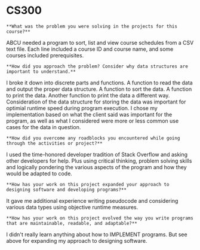 # CS300

    **What was the problem you were solving in the projects for this course?**
ABCU needed a program to sort, list and view course schedules from a CSV text file. Each line included a course ID and course name, and some courses included prerequisites.

    **How did you approach the problem? Consider why data structures are important to understand.**
I broke it down into discrete parts and functions. A function to read the data and output the proper data structure. A function to sort the data. A function to print the data. Another function to print the data a different way. Consideration of the data structure for storing the data was important for optimial runtime speed during program execution. I chose my implementation based on what the client said was important for the program, as well as what I considered were more or less common use cases for the data in question.

    **How did you overcome any roadblocks you encountered while going through the activities or project?**
I used the time-honored developer tradition of Stack Overflow and asking other developers for help. Plus using critical thinking, problem solving skills and logically pondering the various aspects of the program and how they would be adapted to code.

    **How has your work on this project expanded your approach to designing software and developing programs?**
It gave me additional experience writing pseudocode and considering various data types using objective runtime measures.

    **How has your work on this project evolved the way you write programs that are maintainable, readable, and adaptable?**
I didn't really learn anything about how to IMPLEMENT programs. But see above for expanding my approach to designing software.
